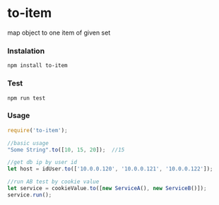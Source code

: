 # to-item
map object to one item of given set

### Instalation
```npm install to-item```

### Test
```npm run test```

### Usage
```javascript
require('to-item');

//basic usage
"Some String".to([10, 15, 20]);  //15

//get db ip by user id
let host = idUser.to(['10.0.0.120', '10.0.0.121', '10.0.0.122']);

//run AB test by cookie value
let service = cookieValue.to([new ServiceA(), new ServiceB()]);
service.run();

```
